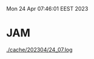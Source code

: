 Mon 24 Apr 07:46:01 EEST 2023
# JAM
<a href='./cache/202304/24_07.log'>./cache/202304/24_07.log</a>
